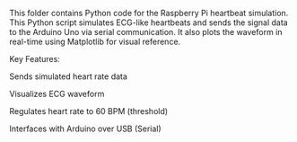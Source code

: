 This folder contains Python code for the Raspberry Pi heartbeat simulation.
This Python script simulates ECG-like heartbeats and sends the signal data to the Arduino Uno via serial communication. It also plots the waveform in real-time using Matplotlib for visual reference.

Key Features:

Sends simulated heart rate data

Visualizes ECG waveform

Regulates heart rate to 60 BPM (threshold)

Interfaces with Arduino over USB (Serial)
